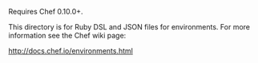 Requires Chef 0.10.0+.

This directory is for Ruby DSL and JSON files for environments. For more information see the Chef wiki page:

http://docs.chef.io/environments.html
